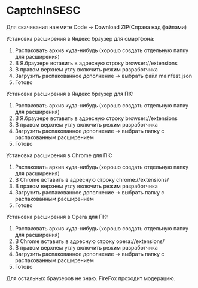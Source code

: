 # CaptchInSESC

Для скачивания нажмите Code -> Download ZIP(Справа над файлами)

Установка расширения в Яндекс браузер для смартфона:
1. Распаковать архив куда-нибудь (хорошо создать отдельную папку для расширения) 
2. В Я.браузере вставить в адресную строку
browser://extensions
3. В правом верхнем углу включить режим разработчика
4. Загрузить распакованное дополнение -> выбрать файл mainfest.json
5. Готово

Установка расширения в Яндекс браузер для ПК:
1. Распаковать архив куда-нибудь (хорошо создать отдельную папку для расширения) 
2. В Я.браузере вставить в адресную строку
browser://extensions
3. В правом верхнем углу включить режим разработчика
4. Загрузить распакованное дополнение -> выбрать папку с распакованным расширением
5. Готово

Установка расширения в Chrome для ПК:
1. Распаковать архив куда-нибудь (хорошо создать отдельную папку для расширения) 
2. В Chrome вставить в адресную строку
chrome://extensions/
3. В правом верхнем углу включить режим разработчика
4. Загрузить распакованное дополнение -> выбрать папку с распакованным расширением
5. Готово

Установка расширения в Opera для ПК:
1. Распаковать архив куда-нибудь (хорошо создать отдельную папку для расширения) 
2. В Chrome вставить в адресную строку
opera://extensions/
3. В правом верхнем углу включить режим разработчика
4. Загрузить распакованное дополнение -> выбрать папку с распакованным расширением
5. Готово

Для остальных браузеров не знаю.
FireFox проходит модерацию.
